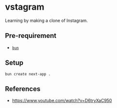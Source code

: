 # vstagram

Learning by making a clone of Instagram.

## Pre-requirement

- [`bun`](https://bun.sh/docs/installation)

## Setup

```shell
bun create next-app .
```

## References

- <https://www.youtube.com/watch?v=D6tryXaC950>

